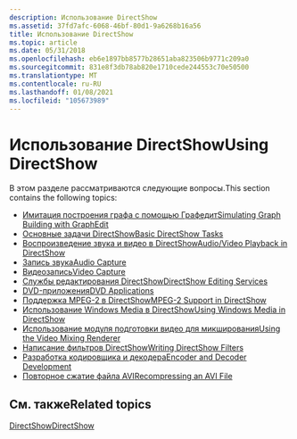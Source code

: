 ```yaml
---
description: Использование DirectShow
ms.assetid: 37fd7afc-6068-46bf-80d1-9a6268b16a56
title: Использование DirectShow
ms.topic: article
ms.date: 05/31/2018
ms.openlocfilehash: eb6e1897bb8577b28651aba823506b9771c209a0
ms.sourcegitcommit: 831e8f3db78ab820e1710cede244553c70e50500
ms.translationtype: MT
ms.contentlocale: ru-RU
ms.lasthandoff: 01/08/2021
ms.locfileid: "105673989"
---
```

# <a name="using-directshow"></a><span data-ttu-id="9f77a-103">Использование DirectShow</span><span class="sxs-lookup"><span data-stu-id="9f77a-103">Using DirectShow</span></span>

<span data-ttu-id="9f77a-104">В этом разделе рассматриваются следующие вопросы.</span><span class="sxs-lookup"><span data-stu-id="9f77a-104">This section contains the following topics:</span></span>

-   [<span data-ttu-id="9f77a-105">Имитация построения графа с помощью Графедит</span><span class="sxs-lookup"><span data-stu-id="9f77a-105">Simulating Graph Building with GraphEdit</span></span>](simulating-graph-building-with-graphedit.md)
-   [<span data-ttu-id="9f77a-106">Основные задачи DirectShow</span><span class="sxs-lookup"><span data-stu-id="9f77a-106">Basic DirectShow Tasks</span></span>](basic-directshow-tasks.md)
-   [<span data-ttu-id="9f77a-107">Воспроизведение звука и видео в DirectShow</span><span class="sxs-lookup"><span data-stu-id="9f77a-107">Audio/Video Playback in DirectShow</span></span>](audio-video-playback-in-directshow.md)
-   [<span data-ttu-id="9f77a-108">Запись звука</span><span class="sxs-lookup"><span data-stu-id="9f77a-108">Audio Capture</span></span>](audio-capture.md)
-   [<span data-ttu-id="9f77a-109">Видеозапись</span><span class="sxs-lookup"><span data-stu-id="9f77a-109">Video Capture</span></span>](video-capture.md)
-   [<span data-ttu-id="9f77a-110">Службы редактирования DirectShow</span><span class="sxs-lookup"><span data-stu-id="9f77a-110">DirectShow Editing Services</span></span>](directshow-editing-services.md)
-   [<span data-ttu-id="9f77a-111">DVD-приложения</span><span class="sxs-lookup"><span data-stu-id="9f77a-111">DVD Applications</span></span>](dvd-applications.md)
-   [<span data-ttu-id="9f77a-112">Поддержка MPEG-2 в DirectShow</span><span class="sxs-lookup"><span data-stu-id="9f77a-112">MPEG-2 Support in DirectShow</span></span>](mpeg-2-support-in-directshow.md)
-   [<span data-ttu-id="9f77a-113">Использование Windows Media в DirectShow</span><span class="sxs-lookup"><span data-stu-id="9f77a-113">Using Windows Media in DirectShow</span></span>](using-windows-media-in-directshow.md)
-   [<span data-ttu-id="9f77a-114">Использование модуля подготовки видео для микширования</span><span class="sxs-lookup"><span data-stu-id="9f77a-114">Using the Video Mixing Renderer</span></span>](using-the-video-mixing-renderer.md)
-   [<span data-ttu-id="9f77a-115">Написание фильтров DirectShow</span><span class="sxs-lookup"><span data-stu-id="9f77a-115">Writing DirectShow Filters</span></span>](writing-directshow-filters.md)
-   [<span data-ttu-id="9f77a-116">Разработка кодировщика и декодера</span><span class="sxs-lookup"><span data-stu-id="9f77a-116">Encoder and Decoder Development</span></span>](encoder-and-decoder-development.md)
-   [<span data-ttu-id="9f77a-117">Повторное сжатие файла AVI</span><span class="sxs-lookup"><span data-stu-id="9f77a-117">Recompressing an AVI File</span></span>](recompressing-an-avi-file.md)

## <a name="related-topics"></a><span data-ttu-id="9f77a-118">См. также</span><span class="sxs-lookup"><span data-stu-id="9f77a-118">Related topics</span></span>

<dl> <dt>

[<span data-ttu-id="9f77a-119">DirectShow</span><span class="sxs-lookup"><span data-stu-id="9f77a-119">DirectShow</span></span>](directshow.md)
</dt> </dl>

 

 



